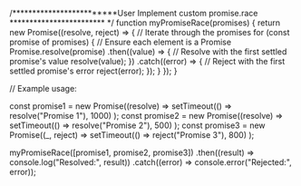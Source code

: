 /*************************User Implement custom promise.race ************************ */
function myPromiseRace(promises) {
    return new Promise((resolve, reject) => {
      // Iterate through the promises
      for (const promise of promises) {
        // Ensure each element is a Promise
        Promise.resolve(promise)
          .then((value) => {
            // Resolve with the first settled promise's value
            resolve(value);
          })
          .catch((error) => {
            // Reject with the first settled promise's error
            reject(error);
          });
      }
    });
  }
  
  // Example usage:
  
  const promise1 = new Promise((resolve) =>
    setTimeout(() => resolve("Promise 1"), 1000)
  );
  const promise2 = new Promise((resolve) =>
    setTimeout(() => resolve("Promise 2"), 500)
  );
  const promise3 = new Promise((_, reject) =>
    setTimeout(() => reject("Promise 3"), 800)
  );
  
  myPromiseRace([promise1, promise2, promise3])
    .then((result) => console.log("Resolved:", result))
    .catch((error) => console.error("Rejected:", error));